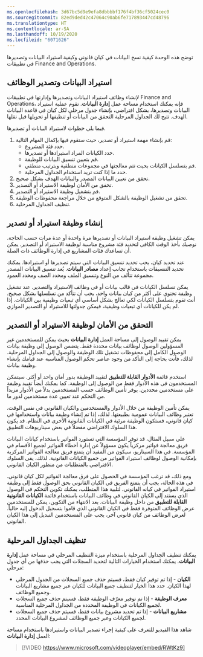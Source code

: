 ```yaml
---
ms.openlocfilehash: 3d67bc5d9e9efa8dbbbbf176f4bf36cf5024cec0
ms.sourcegitcommit: 82ed9ded42c47064c90ab6fe717893447cd48796
ms.translationtype: HT
ms.contentlocale: ar-SA
ms.lasthandoff: 10/19/2020
ms.locfileid: "6071626"
---
```

توضح هذه الوحدة كيفية نسخ البيانات في كيان قانوني وكيفية استيراد البيانات وتصديرها في تطبيقات Finance and Operations. 

## <a name="data-import-and-export-jobs"></a>استيراد البيانات وتصدير الوظائف 

لإنشاء وظائف استيراد البيانات وتصديرها وإدارتها في تطبيقات Finance and Operations، فإنه يمكنك استخدام مساحة عمل **إدارة البيانات**. تقوم عملية استيراد البيانات وتصديرها، بشكل افتراضي، بإنشاء جدول مرحلي لكل كيان في قاعدة البيانات الهدف. تتيح لك الجداول المرحلية التحقق من البيانات أو تنظيفها أو تحويلها قبل نقلها.

فيما يلي خطوات لاستيراد البيانات أو تصديرها.

1.  قم بإنشاء مهمة استيراد أو تصدير، حيث ستقوم فيها بإكمال المهام التالية:
    - حدد فئة المشروع.
    - حدد الكيانات المراد استيرادها أو تصديرها.
    - قم بتعيين تنسيق البيانات للوظيفة.
    - قم بتسلسل الكيانات بحيث تتم معالجتها في مجموعات منطقية وبترتيب منطقي.
    - حدد ما إذا كنت تريد استخدام الجداول المرحلية.
2.  تحقق من تعيين البيانات المصدر والبيانات الهدف بشكل صحيح.
3.  تحقق من الأمان لوظيفة الاستيراد أو التصدير.
4.  قم بتشغيل وظيفة الاستيراد أو التصدير.
5.  تحقق من تشغيل الوظيفة بالشكل المتوقع من خلال مراجعة محفوظات الوظيفة.
6.  تنظيف الجداول المرحلية.

## <a name="create-an-import-or-export-job"></a>إنشاء وظيفة استيراد أو تصدير 

يمكن تشغيل وظيفة استيراد البيانات أو تصديرها مرة واحدة أو عدة مرات حسب الحاجة. نوصيك بأخذ الوقت الكافي لتحديد فئة مشروع مناسبة لوظيفة الاستيراد أو التصدير. يمكن أن تساعدك فئات المشاريع في إدارة الوظائف ذات الصلة.

عند تحديد كيان، يجب تحديد تنسيق البيانات التي سيتم تصديرها أو استيرادها. يمكنك تحديد التنسيقات باستخدام تجانب إعداد **مصادر البيانات**. يُعد تنسيق البيانات المصدر مجموعة تتألف من النوع وتنسيق الملف ومحدد الصف ومحدد العمود.

يمكن تسلسل الكيانات في قالب بيانات أو في وظائف الاستيراد والتصدير. عند تشغيل وظيفة تحتوي على أكثر من كيان بيانات واحد، يجب أن تتأكد من تسلسلها بشكل صحيح. أنت تقوم بتسلسل الكيانات لكي تعالج بشكل أساسي أي تبعيات وظيفية بين الكيانات. إذا لم يكن للكيانات أي تبعيات وظيفية، فيمكن جدولتها للاستيراد أو التصدير الموازي.

## <a name="verify-the-security-for-your-import-or-export-job"></a>التحقق من الأمان لوظيفة الاستيراد أو التصدير 

يمكن تقييد الوصول إلى مساحة العمل **إدارة البيانات** بحيث يمكن للمستخدمين غير المسؤولين الوصول لوظائف بيانات محددة فقط. يتضمن الوصول إلى وظيفة بيانات الوصول الكامل إلى محفوظات تشغيل تلك الوظيفة والوصول إلى الجداول المرحلية. لذلك، فأنت بحاجة إلى التأكد من وجود عناصر تحكم الوصول المناسبة عند قيامك بإنشاء وظيفة بيانات.

استخدم قائمة **الأدوار القابلة للتطبيق** لتقييد الوظيفة بدور أمان واحد أو أكثر. سيتمكن المستخدمون في هذه الأدوار فقط من الوصول إلى الوظيفة. كما يمكنك أيضاً تقييد وظيفة على مستخدمين محددين. يوفر تأمين الوظائف حسب المستخدمين بدلاً من الأدوار مزيداً من التحكم عند تعيين عدة مستخدمين لدور ما.

يمكن تأمين الوظيفة من خلال الأدوار والمستخدمين والكيان القانوني في نفس الوقت. تعتبر وظائف البيانات عمومية بطبيعتها. لذلك، إذا تم إنشاء وظيفة بيانات واستخدامها في كيان قانوني، فستكون الوظيفة مرئية في الكيانات القانونية الأخرى في النظام. قد يكون هذا السلوك الافتراضي مفضلاً في بعض سيناريوهات التطبيق. 

على سبيل المثال، قد توفر المؤسسة التي تستورد الفواتير باستخدام كيانات البيانات فريق معالجة فواتير مركزياً يكون مسؤولاً عن إدارة أخطاء الفواتير لجميع الأقسام في المؤسسة. في هذا السيناريو، سيكون من المفيد أن يتمتع فريق معالجة الفواتير المركزية بإمكانية الوصول لوظائف استيراد الفواتير من جميع الكيانات القانونية. لذلك، يفي السلوك الافتراضي بالمتطلبات من منظور الكيان القانوني.

ومع ذلك، قد ترغب المؤسسة في الحصول على فرق معالجة الفواتير لكل كيان قانوني. في هذه الحالة، يجب أن يتمتع الفريق في الكيان القانوني بحق الوصول فقط إلى وظيفة استيراد الفواتير في كيانه القانوني. لتلبية هذا المتطلب، يمكنك تكوين التحكم في الوصول الذي يستند إلى الكيان القانوني في وظائف البيانات باستخدام قائمة **الكيانات القانونية القابلة للتطبيق** من داخل وظيفة البيانات. بعد الانتهاء من التكوين، يمكن للمستخدمين عرض الوظائف المتوفرة فقط في الكيان القانوني الذي قاموا بتسجيل الدخول إليه حالياً. لعرض الوظائف من كيان قانوني آخر، يجب على المستخدمين التبديل إلى هذا الكيان القانوني. 

## <a name="clean-up-the-staging-tables"></a>تنظيف الجداول المرحلية 

يمكنك تنظيف الجداول المرحلية باستخدام ميزة التنظيف المرحلي في مساحة عمل **إدارة البيانات**. يمكنك استخدام الخيارات التالية لتحديد السجلات التي يجب حذفها من أي جدول مرحلي:

- **الكيان** - إذا تم توفير كيان فقط، فسيتم حذف جميع السجلات من الجدول المرحلي لهذا الكيان. حدد هذا الخيار لتنظيف جميع البيانات للكيان عبر جميع مشاريع البيانات وجميع الوظائف.
- **معرف الوظيفة** - إذا تم توفير معرّف الوظيفة فقط، فسيتم حذف جميع السجلات لجميع الكيانات في الوظيفة المحددة من الجداول المرحلية المناسبة.
- **مشاريع البيانات** - إذا تم تحديد مشروع بيانات فقط، فسيتم حذف جميع السجلات لجميع الكيانات وعبر جميع الوظائف لمشروع البيانات المحدد.

شاهد هذا الفيديو للتعرف على كيفية إجراء تصدير البيانات واستيرادها باستخدام مساحة العمل **إدارة البيانات**:


> [!VIDEO https://www.microsoft.com/videoplayer/embed/RWtKz9]




